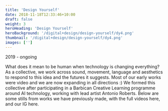 ```yaml
---
title: 'Design Yourself'
date: 2018-11-18T12:33:46+10:00
draft: false
weight: 3
heroHeading: 'Design Yourself'
heroBackground: '/digital+design/design-yourself/dy4.png'
thumbnail: '/digital+design/design-yourself/dy4.png'
images: ['']
---
```

2019 - ongoing

What does it mean to be human when technology is changing everything? As a collective, we work across sound, movement, language and aesthetics to respond to this idea and the futures it suggests. Most of our early works were video and we are now expanding in all directions :)
We formed this collective after participating in a Barbican Creative Learning programme around AI technology, working with lead artist Antonio Roberts. Below are some stills from works we have previously made, with the full videos here, and our IG here.

